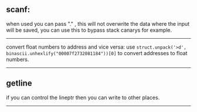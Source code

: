 ## scanf:

when used you can pass "." , this will not overwrite the data where the input will be saved, you can use this to bypass stack canarys for example.

---

convert float numbers to address and vice versa:
use `struct.unpack('>d', binascii.unhexlify("00007f2732081184"))[0]` to convert addresses to float numbers.

---

## getline

if you can control the lineptr then you can write to other places.

---

